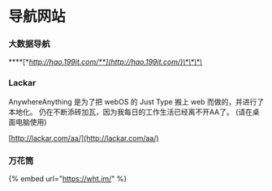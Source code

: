 # 导航网站

### **大数据导航**

\*\*\*\*[**http://hao.199it.com/**](http://hao.199it.com/)\*\*\*\*

### Lackar

AnywhereAnything 是为了把 webOS 的 Just Type 搬上 web 而做的，并进行了本地化。 仍在不断添砖加瓦，因为我每日的工作生活已经离不开AA了。 \(请在桌面电脑使用\)

[http://lackar.com/aa/](http://lackar.com/aa/)

### 万花筒

{% embed url="https://wht.im/" %}





